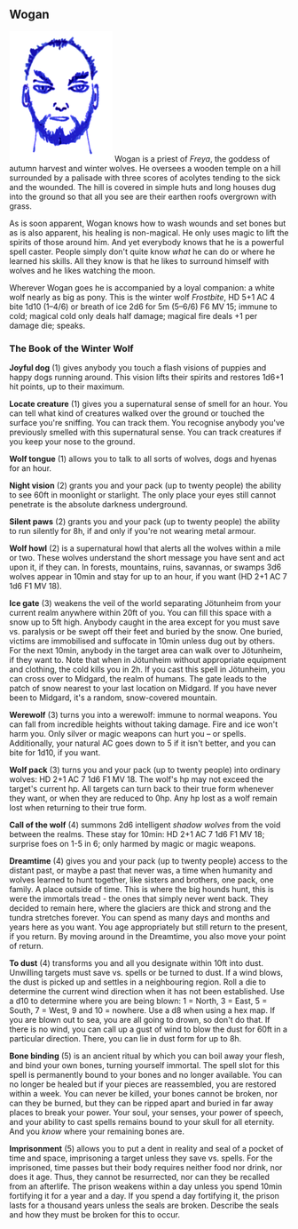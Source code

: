 ## Wogan

![Wogan](Wogan.png)
Wogan is a priest of *Freya*, the goddess of autumn harvest and winter
wolves. He oversees a wooden temple on a hill surrounded by a palisade
with three scores of acolytes tending to the sick and the wounded. The
hill is covered in simple huts and long houses dug into the ground so
that all you see are their earthen roofs overgrown with grass.

As is soon apparent, Wogan knows how to wash wounds and set bones but
as is also apparent, his healing is non-magical. He only uses magic to
lift the spirits of those around him. And yet everybody knows that he
is a powerful spell caster. People simply don't quite know *what* he
can do or where he learned his skills. All they know is that he likes
to surround himself with wolves and he likes watching the moon.

Wherever Wogan goes he is accompanied by a loyal companion: a white
wolf nearly as big as pony. This is the winter wolf *Frostbite*, HD
5+1 AC 4 bite 1d10 (1–4/6) or breath of ice 2d6 for 5m (5–6/6) F6 MV
15; immune to cold; magical cold only deals half damage; magical fire
deals +1 per damage die; speaks.

### The Book of the Winter Wolf


**Joyful dog** (1) gives anybody you touch a flash visions of puppies
and happy dogs running around. This vision lifts their spirits and
restores 1d6+1 hit points, up to their maximum.

**Locate creature** (1) gives you a supernatural sense of smell for an
hour. You can tell what kind of creatures walked over the ground or
touched the surface you're sniffing. You can track them. You recognise
anybody you've previously smelled with this supernatural sense. You
can track creatures if you keep your nose to the ground.

**Wolf tongue** (1) allows you to talk to all sorts of wolves, dogs
and hyenas for an hour.

**Night vision** (2) grants you and your pack (up to twenty people)
the ability to see 60ft in moonlight or starlight. The only place your
eyes still cannot penetrate is the absolute darkness underground.

**Silent paws** (2) grants you and your pack (up to twenty people) the
ability to run silently for 8h, if and only if you're not wearing
metal armour.

**Wolf howl** (2) is a supernatural howl that alerts all the wolves
within a mile or two. These wolves understand the short message you
have sent and act upon it, if they can. In forests, mountains, ruins,
savannas, or swamps 3d6 wolves appear in 10min and stay for up to an
hour, if you want (HD 2+1 AC 7 1d6 F1 MV 18).

**Ice gate** (3) weakens the veil of the world separating Jötunheim
from your current realm anywhere within 20ft of you. You can fill this
space with a snow up to 5ft high. Anybody caught in the area except
for you must save vs. paralysis or be swept off their feet and buried
by the snow. One buried, victims are immobilised and suffocate in
10min unless dug out by others. For the next 10min, anybody in the
target area can walk over to Jötunheim, if they want to. Note that
when in Jötunheim without appropriate equipment and clothing, the cold
kills you in 2h. If you cast this spell in Jötunheim, you can cross
over to Midgard, the realm of humans. The gate leads to the patch of
snow nearest to your last location on Midgard. If you have never been
to Midgard, it's a random, snow-covered mountain.

**Werewolf** (3) turns you into a werewolf: immune to normal weapons.
You can fall from incredible heights without taking damage. Fire and
ice won't harm you. Only silver or magic weapons can hurt you – or
spells. Additionally, your natural AC goes down to 5 if it isn't
better, and you can bite for 1d10, if you want.

**Wolf pack** (3) turns you and your pack (up to twenty people) into
ordinary wolves: HD 2+1 AC 7 1d6 F1 MV 18. The wolf's hp may not
exceed the target's current hp. All targets can turn back to their
true form whenever they want, or when they are reduced to 0hp. Any hp
lost as a wolf remain lost when returning to their true form.

**Call of the wolf** (4) summons 2d6 intelligent *shadow wolves* from
the void between the realms. These stay for 10min: HD 2+1 AC 7 1d6 F1
MV 18; surprise foes on 1-5 in 6; only harmed by magic or magic
weapons.

**Dreamtime** (4) gives you and your pack (up to twenty people) access
to the distant past, or maybe a past that never was, a time when
humanity and wolves learned to hunt together, like sisters and
brothers, one pack, one family. A place outside of time. This is where
the big hounds hunt, this is were the immortals tread - the ones that
simply never went back. They decided to remain here, where the
glaciers are thick and strong and the tundra stretches forever. You
can spend as many days and months and years here as you want. You age
appropriately but still return to the present, if you return. By
moving around in the Dreamtime, you also move your point of return.

**To dust** (4) transforms you and all you designate within 10ft into
dust. Unwilling targets must save vs. spells or be turned to dust. If
a wind blows, the dust is picked up and settles in a neighbouring
region. Roll a die to determine the current wind direction when it has
not been established. Use a d10 to determine where you are being
blown: 1 = North, 3 = East, 5 = South, 7 = West, 9 and 10 = nowhere.
Use a d8 when using a hex map. If you are blown out to sea, you are
all going to drown, so don't do that. If there is no wind, you can
call up a gust of wind to blow the dust for 60ft in a particular
direction. There, you can lie in dust form for up to 8h.

**Bone binding** (5) is an ancient ritual by which you can boil away
your flesh, and bind your own bones, turning yourself immortal. The
spell slot for this spell is permanently bound to your bones and no
longer available. You can no longer be healed but if your pieces are
reassembled, you are restored within a week. You can never be killed,
your bones cannot be broken, nor can they be burned, but they can be
ripped apart and buried in far away places to break your power. Your
soul, your senses, your power of speech, and your ability to cast
spells remains bound to your skull for all eternity. And you *know*
where your remaining bones are.

**Imprisonment** (5) allows you to put a dent in reality and seal of a
pocket of time and space, imprisoning a target unless they save
vs. spells. For the imprisoned, time passes but their body requires
neither food nor drink, nor does it age. Thus, they cannot be
resurrected, nor can they be recalled from an afterlife. The prison
weakens within a day unless you spend 10min fortifying it for a year
and a day. If you spend a day fortifying it, the prison lasts for a
thousand years unless the seals are broken. Describe the seals and how
they must be broken for this to occur.

